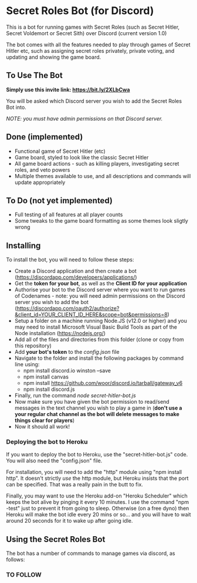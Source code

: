 # Secret Roles Bot (for Discord)

This is a bot for running games with Secret Roles (such as Secret Hitler, Secret Voldemort or Secret Sith) over Discord (current version 1.0)

The bot comes with all the features needed to play through games of Secret Hitler etc, such as assigning secret roles privately, private voting, and updating and showing the game board.

## To Use The Bot
**Simply use this invite link: https://bit.ly/2XLbCwa**

You will be asked which Discord server you wish to add the Secret Roles Bot into.

_NOTE: you must have admin permissions on that Discord server._

## Done (implemented)

* Functional game of Secret Hitler (etc)
* Game board, styled to look like the classic Secret Hitler
* All game board actions - such as killing players, investigating secret roles, and veto powers
* Multiple themes available to use, and all descriptions and commands will update appropriately

## To Do (not yet implemented)

* Full testing of all features at all player counts
* Some tweaks to the game board formatting as some themes look sligtly wrong

## Installing

To install the bot, you will need to follow these steps:

* Create a Discord application and then create a bot (https://discordapp.com/developers/applications/)
* Get the __token for your bot__, as well as the __Client ID for your application__
* Authorise your bot to the Discord server where you want to run games of Codenames - note: you will need admin permissions on the Discord server you wish to add the bot (https://discordapp.com/oauth2/authorize?&client_id=YOUR_CLIENT_ID_HERE&scope=bot&permissions=8)
* Setup a folder on a machine running Node.JS (v12.0 or higher) and you may need to install Microsoft Visual Basic Build Tools as part of the Node installation (https://nodejs.org/)
* Add all of the files and directories from this folder (clone or copy from this repository)
* Add __your bot's token__ to the *config.json* file
* Navigate to the folder and install the following packages by command line using:
  * npm install discord.io winston –save
  * npm install canvas
  * npm install https://github.com/woor/discord.io/tarball/gateway_v6
  * npm install discord.js
* Finally, run the command *node secret-hitler-bot.js*
* Now make sure you have given the bot permission to read/send messages in the text channel you wish to play a game in (**don't use a your regular chat channel as the bot will delete messages to make things clear for players**)
* Now it should all work!

### Deploying the bot to Heroku
If you want to deploy the bot to Heroku, use the "secret-hitler-bot.js" code. You will also need the "config.json" file.

For installation, you will need to add the "http" module using "npm install http". It doesn't strictly _use_ the http module, but Heroku insists that the port can be specified. That was a really pain in the butt to fix. 

Finally, you may want to use the Heroku add-on "Heroku Scheduler" which keeps the bot alive by pinging it every 10 minutes. I use the command "npm -test" just to prevent it from going to sleep. Otherwise (on a free dyno) then Heroku will make the bot idle every 20 mins or so... and you will have to wait around 20 seconds for it to wake up after going idle. 

## Using the Secret Roles Bot

The bot has a number of commands to manage games via discord, as follows:

### TO FOLLOW
